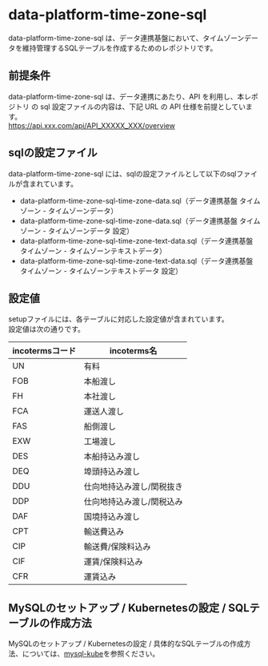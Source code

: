 # data-platform-time-zone-sql 
data-platform-time-zone-sql は、データ連携基盤において、タイムゾーンデータを維持管理するSQLテーブルを作成するためのレポジトリです。  

## 前提条件  
data-platform-time-zone-sql は、データ連携にあたり、API を利用し、本レポジトリ の sql 設定ファイルの内容は、下記 URL の API 仕様を前提としています。  
https://api.xxx.com/api/API_XXXXX_XXX/overview

## sqlの設定ファイル
data-platform-time-zone-sql には、sqlの設定ファイルとして以下のsqlファイルが含まれています。  

* data-platform-time-zone-sql-time-zone-data.sql（データ連携基盤 タイムゾーン - タイムゾーンデータ）
* data-platform-time-zone-sql-time-zone-data.sql（データ連携基盤 タイムゾーン - タイムゾーンデータ 設定）
* data-platform-time-zone-sql-time-zone-text-data.sql（データ連携基盤 タイムゾーン - タイムゾーンテキストデータ）
* data-platform-time-zone-sql-time-zone-text-data.sql（データ連携基盤 タイムゾーン - タイムゾーンテキストデータ 設定）

## 設定値

setupファイルには、各テーブルに対応した設定値が含まれています。  
設定値は次の通りです。

| incotermsコード | incoterms名               | 
| --------------- | ------------------------- | 
| UN              | 有料                      | 
| FOB             | 本船渡し                  | 
| FH              | 本社渡し                  | 
| FCA             | 運送人渡し                | 
| FAS             | 船側渡し                  | 
| EXW             | 工場渡し                  | 
| DES             | 本船持込み渡し            | 
| DEQ             | 埠頭持込み渡し            | 
| DDU             | 仕向地持込み渡し/関税抜き | 
| DDP             | 仕向地持込み渡し/関税込み | 
| DAF             | 国境持込み渡し            | 
| CPT             | 輸送費込み                | 
| CIP             | 輸送費/保険料込み         | 
| CIF             | 運賃/保険料込み           | 
| CFR             | 運賃込み                  | 

## MySQLのセットアップ / Kubernetesの設定 / SQLテーブルの作成方法
MySQLのセットアップ / Kubernetesの設定 / 具体的なSQLテーブルの作成方法、については、[mysql-kube](https://github.com/latonaio/mysql-kube)を参照ください。
